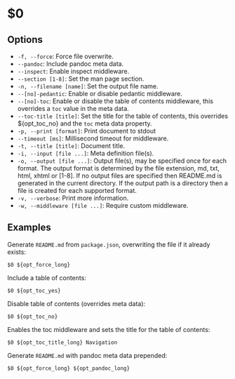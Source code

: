 $0
==

## Options

* `-f, --force`: Force file overwrite.
* `--pandoc`: Include pandoc meta data.
* `--inspect`: Enable inspect middleware.
* `--section [1-8]`: Set the man page section.
* `-n, --filename [name]`: Set the output file name.
* `--[no]-pedantic`: Enable or disable pedantic middleware.
* `--[no]-toc`: Enable or disable the table of contents middleware, this overrides a `toc` value in the meta data.
* `--toc-title [title]`: Set the title for the table of contents, this overrides ${opt_toc_no} and the `toc` meta data property.
* `-p, --print [format]`: Print document to stdout
* `--timeout [ms]`: Millisecond timeout for middleware.
* `-t, --title [title]`: Document title.
* `-i, --input [file ...]`: Meta definition file(s).
* `-o, --output [file ...]`: Output file(s), may be specified once for each format. The output format is determined by the file extension, md, txt, html, xhtml or [1-8]. If no output files are specified then README.md is generated in the current directory. If the output path is a directory then a file is created for each supported format.
* `-v, --verbose`: Print more information.
* `-w, --middleware [file ...]`: Require custom middleware.

## Examples

Generate `README.md` from `package.json`, overwriting the file if it already exists:

```
$0 ${opt_force_long}
```

Include a table of contents:

```
$0 ${opt_toc_yes}
```

Disable table of contents (overrides meta data):

```
$0 ${opt_toc_no}
```

Enables the toc middleware and sets the title for the table of contents:

```
$0 ${opt_toc_title_long} Navigation
```

Generate `README.md` with pandoc meta data prepended:

```
$0 ${opt_force_long} ${opt_pandoc_long}
```

